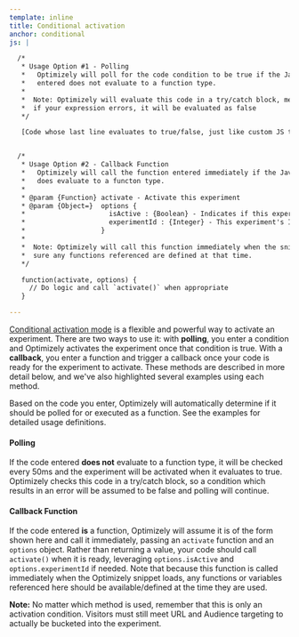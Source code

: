 ```yaml
---
template: inline
title: Conditional activation
anchor: conditional
js: |

  /*
   * Usage Option #1 - Polling
   *   Optimizely will poll for the code condition to be true if the JavaScript
   *   entered does not evaluate to a function type.
   *
   *  Note: Optimizely will evaluate this code in a try/catch block, meaning
   *  if your expression errors, it will be evaluated as false
   */

   [Code whose last line evaluates to true/false, just like custom JS targeting]


  /*
   * Usage Option #2 - Callback Function
   *   Optimizely will call the function entered immediately if the JavaScript entered
   *   does evaluate to a functon type.
   *
   * @param {Function} activate - Activate this experiment
   * @param {Object=}  options {
   *                     isActive : {Boolean} - Indicates if this experiment is active
   *                     experimentId : {Integer} - This experiment's Id
   *                   }
   *
   *  Note: Optimizely will call this function immediately when the snippet loads, so make
   *  sure any functions referenced are defined at that time.
   */

   function(activate, options) {
     // Do logic and call `activate()` when appropriate
   }

---
```


[Conditional activation mode](https://help.optimizely.com/hc/en-us/articles/200040225-Activation-Mode-Activating-an-experiment-dynamically-after-a-page-has-loaded#conditional) is a flexible and powerful way to activate an experiment. There are two ways to use it: with **polling**, you enter a condition and Optimizely activates the experiment once that condition is true. With a **callback**, you enter a function and trigger a callback once your code is ready for the experiment to activate. These methods are described in more detail below, and we've also highlighted several examples using each method.

Based on the code you enter, Optimizely will automatically determine if it should be polled for or executed as a function. See the examples for detailed usage definitions.

#### Polling
If the code entered **does not** evaluate to a function type, it will be checked every 50ms and the experiment will be activated when it evaluates to true. Optimizely checks this code in a try/catch block, so a condition which results in an error will be assumed to be false and polling will continue.

#### Callback Function
If the code entered **is** a function, Optimizely will assume it is of the form shown here and call it immediately, passing an `activate` function and an `options` object. Rather than returning a value, your code should call `activate()` when it is ready, leveraging `options.isActive` and `options.experimentId` if needed. Note that because this function is called immediately when the Optimizely snippet loads, any functions or variables referenced here should be available/defined at the time they are used.

**Note:** No matter which method is used, remember that this is only an activation condition. Visitors must still meet URL and Audience targeting to actually be bucketed into the experiment.
